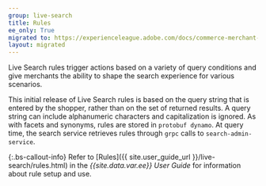 ```yaml
---
group: live-search
title: Rules
ee_only: True
migrated to: https://experienceleague.adobe.com/docs/commerce-merchant-services/live-search/live-search-admin/facets/rules.html
layout: migrated
---
```


Live Search rules trigger actions based on a variety of query conditions and give merchants the ability to shape the search experience for various scenarios.

This initial release of Live Search rules is based on the query string that is entered by the shopper, rather than on the set of returned results. A query string can include alphanumeric characters and capitalization is ignored. As with facets and synonyms, rules are stored in `protobuf dynamo`. At query time, the search service retrieves rules through `grpc` calls to `search-admin-service`.

{:.bs-callout-info}
Refer to [Rules]({{ site.user_guide_url }}/live-search/rules.html) in the _{{site.data.var.ee}} User Guide_ for information about rule setup and use.
